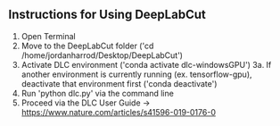 ## Instructions for Using DeepLabCut 

1. Open Terminal 
2. Move to the DeepLabCut folder ('cd /home/jordanharrod/Desktop/DeepLabCut')
3. Activate DLC environment ('conda activate dlc-windowsGPU')
3a. If another environment is currently running (ex. tensorflow-gpu), deactivate that environment first ('conda deactivate')
4. Run 'python dlc.py' via the command line 
5. Proceed via the DLC User Guide -> https://www.nature.com/articles/s41596-019-0176-0